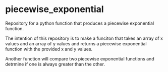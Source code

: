 # piecewise_exponential

Repository for a python function that produces a piecewise exponential function.

The intention of this repository is to make a funciton that takes an array of x values and an array of y
values and returns a piecewise exponential function with the provided x and y values.

Another function will compare two piecewise exponential functions and detrmine 
if one is always greater than the other.


